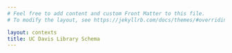 ```yaml
---
# Feel free to add content and custom Front Matter to this file.
# To modify the layout, see https://jekyllrb.com/docs/themes/#overriding-theme-defaults

layout: contexts
title: UC Davis Library Schema
---
```

